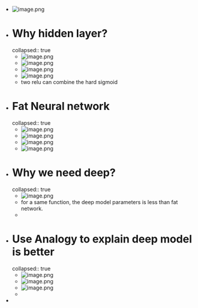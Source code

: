 - ![image.png](../assets/image_1701702676711_0.png)
- # Why hidden layer?
  collapsed:: true
	- ![image.png](../assets/image_1701703049757_0.png)
	- ![image.png](../assets/image_1701703229855_0.png)
	- ![image.png](../assets/image_1701703249181_0.png)
	- ![image.png](../assets/image_1701703382586_0.png)
	- two relu can combine the hard sigmoid
- # Fat Neural network
  collapsed:: true
	- ![image.png](../assets/image_1701703476527_0.png)
	- ![image.png](../assets/image_1701704016270_0.png)
	- ![image.png](../assets/image_1701704189421_0.png)
	- ![image.png](../assets/image_1701704292219_0.png)
- # Why we need deep?
  collapsed:: true
	- ![image.png](../assets/image_1701704452638_0.png)
	- for a same function, the deep model parameters is less than fat network.
	-
- # Use Analogy to explain deep model is better
  collapsed:: true
	- ![image.png](../assets/image_1701704707071_0.png)
	- ![image.png](../assets/image_1701704787093_0.png)
	- ![image.png](../assets/image_1701704883464_0.png)
	-
-